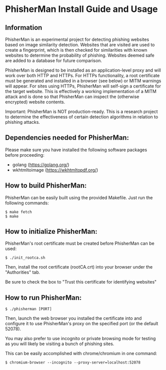 # PhisherMan Install Guide and Usage

## Information
PhisherMan is an experimental project for detecting phishing websites based on image similarity detection. Websites that are visited are used to create a fingerprint, which is then checked for similarities with known websites to determine the probability of phishing. Websites deemed safe are added to a database for future comparison. 

PhisherMan is designed to be installed as an application-level proxy and will work over both HTTP and HTTPs. For HTTPs functionality, a root certificate must be generated and installed in a browser (see below) or MITM warnings will appear. For sites using HTTPs, PhisherMan will self-sign a certificate for the target website. This is effectively a working implementation of a MITM attack and is done so that PhisherMan can inspect the (otherwise encrypted) website contents.

Important: PhisherMan is NOT production-ready. This is a research project to determine the effectiveness of certain detection algorithms in relation to phishing attacks.

## Dependencies needed for PhisherMan:
Please make sure you have installed the following software packages before proceeding:
* golang (https://golang.org/)
* wkhtmltoimage (https://wkhtmltopdf.org/)


## How to build PhisherMan:
PhisherMan can be easily built using the provided Makefile. Just run the following commands:
```
$ make fetch
$ make
```

## How to initialize PhisherMan:
PhisherMan's root certificate must be created before PhisherMan can be used:
```
$ ./init_rootca.sh
```
Then, install the root certificate (rootCA.crt) into your browser under the "Authorities" tab.

Be sure to check the box to "Trust this certificate for identifying websites"

## How to run PhisherMan:
```
$ ./phisherman [PORT]
```
Then, launch the web browser you installed the certificate into and configure it to use PhisherMan's proxy on the specified port (or the default 52078).

You may also prefer to use incognito or private browsing mode for testing as you will likely be visiting a bunch of phishing sites.

This can be easily accomplished with chrome/chromium in one command:
```
$ chromium-browser --incognito --proxy-server=localhost:52078
```
